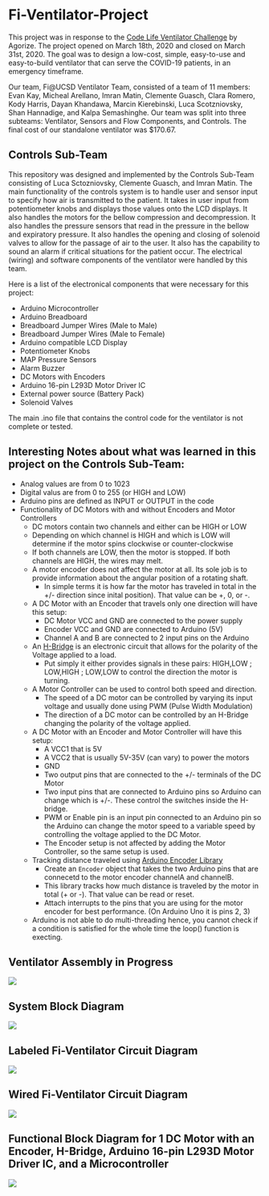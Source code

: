 # Fi-Ventilator-Project
This project was in response to the [Code Life Ventilator Challenge](https://www.agorize.com/en/challenges/code-life-challenge?t=nlalEJjOc1pDmRCro-y3JA) by Agorize. The project opened on March 18th, 2020 and closed on March 31st, 2020. The goal was to design a low-cost, simple, easy-to-use and easy-to-build ventilator that can serve the COVID-19 patients, in an emergency timeframe.

Our team, Fi@UCSD Ventilator Team, consisted of a team of 11 members: Evan Kay, Micheal Arellano, Imran Matin, Clemente Guasch, Clara Romero, Kody Harris, Dayan Khandawa, Marcin Kierebinski, Luca Scotzniovsky, Shan Hannadige, and Kalpa Semashinghe. Our team was split into three subteams: Ventilator, Sensors and Flow Components, and Controls. The final cost of our standalone ventilator was $170.67.

## Controls Sub-Team
This repository was designed and implemented by the Controls Sub-Team consisting of Luca Sctozniovsky, Clemente Guasch, and Imran Matin. The main functionality of the controls system is to handle user and sensor input to specify how air is transmitted to the patient. It takes in user input from potentiometer knobs and displays those values onto the LCD displays. It also handles the motors for the bellow compression and decompression. It also handles the pressure sensors that read in the pressure in the bellow and expiratory pressure. It also handles the opening and closing of solenoid valves to allow for the passage of air to the user. It also has the capability to sound an alarm if critical situations for the patient occur. The electrical (wiring) and software components of the ventilator were handled by this team.

Here is a list of the electronical components that were necessary for this project:
- Arduino Microcontroller
- Arduino Breadboard
- Breadboard Jumper Wires (Male to Male)
- Breadboard Jumper Wires (Male to Female)
- Arduino compatible LCD Display
- Potentiometer Knobs
- MAP Pressure Sensors
- Alarm Buzzer
- DC Motors with Encoders
- Arduino 16-pin L293D Motor Driver IC
- External power source (Battery Pack)
- Solenoid Valves

The main .ino file that contains the control code for the ventilator is not complete or tested.

## Interesting Notes about what was learned in this project on the Controls Sub-Team:
- Analog values are from 0 to 1023
- Digital valus are from 0 to 255 (or HIGH and LOW)
- Arduino pins are defined as INPUT or OUTPUT in the code
- Functionality of DC Motors with and without Encoders and Motor Controllers
    - DC motors contain two channels and either can be HIGH or LOW
    - Depending on which channel is HIGH and which is LOW will determine if the motor spins clockwise or counter-clockwise
    - If both channels are LOW, then the motor is stopped. If both channels are HIGH, the wires may melt.
    - A motor encoder does not affect the motor at all. Its sole job is to provide information about the angular position of a rotating shaft.
        - In simple terms it is how far the motor has traveled in total in the +/- direction since inital position). That value can be +, 0, or -.
    - A DC Motor with an Encoder that travels only one direction will have this setup:
        - DC Motor VCC and GND are connected to the power supply
        - Encoder VCC and GND are connected to Arduino (5V)
        - Channel A and B are connected to 2 input pins on the Arduino
    - An [H-Bridge](https://lastminuteengineers.com/l293d-dc-motor-arduino-tutorial/) is an electronic circuit that allows for the polarity of the Voltage applied to a load.
        - Put simply it either provides signals in these pairs: HIGH,LOW ; LOW,HIGH ; LOW,LOW to control the direction the motor is turning.
    -  A Motor Controller can be used to control both speed and direction.
        - The speed of a DC motor can be controlled by varying its input voltage and usually done using PWM (Pulse Width Modulation)
        - The direction of a DC motor can be controlled by an H-Bridge changing the polarity of the voltage applied.
    - A DC Motor with an Encoder and Motor Controller will have this setup:
        - A VCC1 that is 5V
        - A VCC2 that is usually 5V-35V (can vary) to power the motors
        - GND
        - Two output pins that are connected to the +/- terminals of the DC Motor
        - Two input pins that are connected to Arduino pins so Arduino can change which is +/-. These control the switches inside the H-bridge.
        - PWM or Enable pin is an input pin connected to an Arduino pin so the Arduino can change the motor speed to a variable speed by controlling the voltage applied to the DC Motor.
        - The Encoder setup is not affected by adding the Motor Controller, so the same setup is used.
    - Tracking distance traveled using [Arduino Encoder Library](https://www.pjrc.com/teensy/td_libs_Encoder.html)
        - Create an `Encoder` object that takes the two Arduino pins that are connecetd to the motor encoder channelA and channelB.
        - This library tracks how much distance is traveled by the motor in total (+ or -). That value can be read or reset.
        - Attach interrupts to the pins that you are using for the motor encoder for best performance. (On Arduino Uno it is pins 2, 3)
    - Arduino is not able to do multi-threading hence, you cannot check if a condition is satisfied for the whole time the loop() function is execting.


## Ventilator Assembly in Progress
<img src="images/Ventilator In Progress.jpg">

## System Block Diagram
<img src="images/System Block Diagram.png">

## Labeled Fi-Ventilator Circuit Diagram
<img src="images/Fi-Ventilator Circuit Diagram.png">

## Wired Fi-Ventilator Circuit Diagram
<img src="images/Wired Fi-Ventilator Circut Diagram.png">

## Functional Block Diagram for 1 DC Motor with an Encoder, H-Bridge, Arduino 16-pin L293D Motor Driver IC, and a Microcontroller
<img src="images/motor_circuit_diagram.png">

